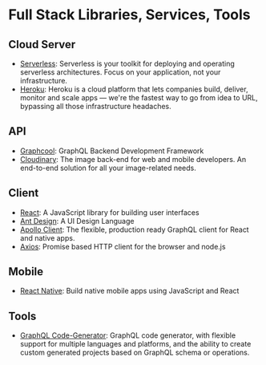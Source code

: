 # Full Stack Libraries, Services, Tools
## Cloud Server
- [Serverless](https://serverless.com): Serverless is your toolkit for deploying and operating serverless architectures. Focus on your application, not your infrastructure.
- [Heroku](https://heroku.com): Heroku is a cloud platform that lets companies build, deliver, monitor and scale apps — we're the fastest way to go from idea to URL, bypassing all those infrastructure headaches.
## API
- [Graphcool](https://graph.cool): GraphQL Backend Development Framework
- [Cloudinary](https://cloudinary.com): The image back-end for web and mobile developers. An end-to-end solution for all your image-related needs.
## Client
- [React](https://reactjs.org): A JavaScript library for building user interfaces
- [Ant Design](https://ant.design): A UI Design Language
- [Apollo Client](http://dev.apollodata.com): The flexible, production ready GraphQL client for React and native apps.
- [Axios](https://github.com/axios/axios): Promise based HTTP client for the browser and node.js
## Mobile
- [React Native](https://facebook.github.io/react-native): Build native mobile apps using JavaScript and React
## Tools
- [GraphQL Code-Generator](https://github.com/dotansimha/graphql-code-generator): GraphQL code generator, with flexible support for multiple languages and platforms, and the ability to create custom generated projects based on GraphQL schema or operations.

